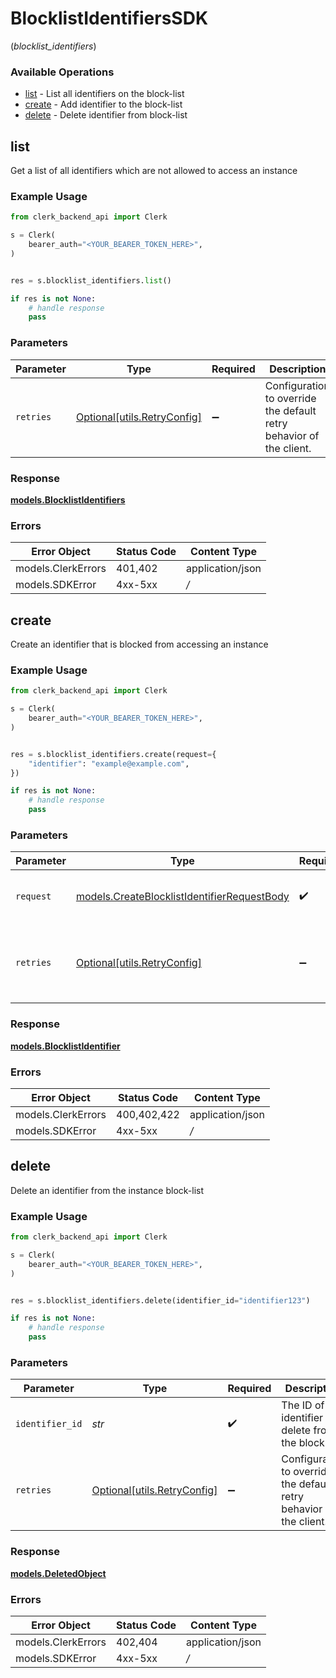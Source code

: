# BlocklistIdentifiersSDK
(*blocklist_identifiers*)

### Available Operations

* [list](#list) - List all identifiers on the block-list
* [create](#create) - Add identifier to the block-list
* [delete](#delete) - Delete identifier from block-list

## list

Get a list of all identifiers which are not allowed to access an instance

### Example Usage

```python
from clerk_backend_api import Clerk

s = Clerk(
    bearer_auth="<YOUR_BEARER_TOKEN_HERE>",
)


res = s.blocklist_identifiers.list()

if res is not None:
    # handle response
    pass

```

### Parameters

| Parameter                                                           | Type                                                                | Required                                                            | Description                                                         |
| ------------------------------------------------------------------- | ------------------------------------------------------------------- | ------------------------------------------------------------------- | ------------------------------------------------------------------- |
| `retries`                                                           | [Optional[utils.RetryConfig]](../../models/utils/retryconfig.md)    | :heavy_minus_sign:                                                  | Configuration to override the default retry behavior of the client. |


### Response

**[models.BlocklistIdentifiers](../../models/blocklistidentifiers.md)**
### Errors

| Error Object       | Status Code        | Content Type       |
| ------------------ | ------------------ | ------------------ |
| models.ClerkErrors | 401,402            | application/json   |
| models.SDKError    | 4xx-5xx            | */*                |

## create

Create an identifier that is blocked from accessing an instance

### Example Usage

```python
from clerk_backend_api import Clerk

s = Clerk(
    bearer_auth="<YOUR_BEARER_TOKEN_HERE>",
)


res = s.blocklist_identifiers.create(request={
    "identifier": "example@example.com",
})

if res is not None:
    # handle response
    pass

```

### Parameters

| Parameter                                                                                           | Type                                                                                                | Required                                                                                            | Description                                                                                         |
| --------------------------------------------------------------------------------------------------- | --------------------------------------------------------------------------------------------------- | --------------------------------------------------------------------------------------------------- | --------------------------------------------------------------------------------------------------- |
| `request`                                                                                           | [models.CreateBlocklistIdentifierRequestBody](../../models/createblocklistidentifierrequestbody.md) | :heavy_check_mark:                                                                                  | The request object to use for the request.                                                          |
| `retries`                                                                                           | [Optional[utils.RetryConfig]](../../models/utils/retryconfig.md)                                    | :heavy_minus_sign:                                                                                  | Configuration to override the default retry behavior of the client.                                 |


### Response

**[models.BlocklistIdentifier](../../models/blocklistidentifier.md)**
### Errors

| Error Object       | Status Code        | Content Type       |
| ------------------ | ------------------ | ------------------ |
| models.ClerkErrors | 400,402,422        | application/json   |
| models.SDKError    | 4xx-5xx            | */*                |

## delete

Delete an identifier from the instance block-list

### Example Usage

```python
from clerk_backend_api import Clerk

s = Clerk(
    bearer_auth="<YOUR_BEARER_TOKEN_HERE>",
)


res = s.blocklist_identifiers.delete(identifier_id="identifier123")

if res is not None:
    # handle response
    pass

```

### Parameters

| Parameter                                                           | Type                                                                | Required                                                            | Description                                                         | Example                                                             |
| ------------------------------------------------------------------- | ------------------------------------------------------------------- | ------------------------------------------------------------------- | ------------------------------------------------------------------- | ------------------------------------------------------------------- |
| `identifier_id`                                                     | *str*                                                               | :heavy_check_mark:                                                  | The ID of the identifier to delete from the block-list              | identifier123                                                       |
| `retries`                                                           | [Optional[utils.RetryConfig]](../../models/utils/retryconfig.md)    | :heavy_minus_sign:                                                  | Configuration to override the default retry behavior of the client. |                                                                     |


### Response

**[models.DeletedObject](../../models/deletedobject.md)**
### Errors

| Error Object       | Status Code        | Content Type       |
| ------------------ | ------------------ | ------------------ |
| models.ClerkErrors | 402,404            | application/json   |
| models.SDKError    | 4xx-5xx            | */*                |
